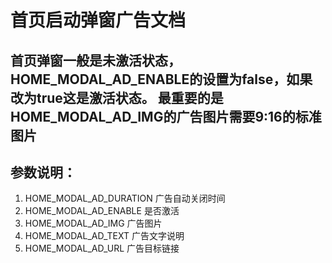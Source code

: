 # 首页启动弹窗广告文档

## 首页弹窗一般是未激活状态，HOME_MODAL_AD_ENABLE的设置为false，如果改为true这是激活状态。 最重要的是HOME_MODAL_AD_IMG的广告图片需要9:16的标准图片

## 参数说明：
1. HOME_MODAL_AD_DURATION 广告自动关闭时间
2. HOME_MODAL_AD_ENABLE 是否激活
3. HOME_MODAL_AD_IMG 广告图片
4. HOME_MODAL_AD_TEXT 广告文字说明
5. HOME_MODAL_AD_URL 广告目标链接